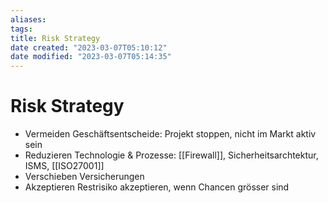 ```yaml
---
aliases: 
tags: 
title: Risk Strategy
date created: "2023-03-07T05:10:12"
date modified: "2023-03-07T05:14:35"
---
```


# Risk Strategy

- Vermeiden
Geschäftsentscheide: Projekt stoppen, nicht im Markt aktiv sein
- Reduzieren
Technologie & Prozesse: [[Firewall]], Sicherheitsarchtektur, ISMS, [[ISO27001]]
- Verschieben
Versicherungen
- Akzeptieren
Restrisiko akzeptieren, wenn Chancen grösser sind
